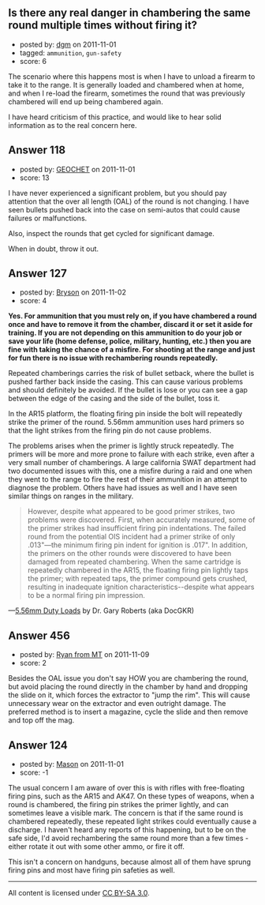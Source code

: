 ## Is there any real danger in chambering the same round multiple times without firing it?

- posted by: [dgm](https://stackexchange.com/users/-1/78-dgm) on 2011-11-01
- tagged: `ammunition`, `gun-safety`
- score: 6

The scenario where this happens most is when I have to unload a firearm to take it to the range. It is generally loaded and chambered when at home, and when I re-load the firearm, sometimes the round that was previously chambered will end up being chambered again.

I have heard criticism of this practice, and would like to hear solid information as to the real concern here.


## Answer 118

- posted by: [GEOCHET](https://stackexchange.com/users/-1/22-geochet) on 2011-11-01
- score: 13

I have never experienced a significant problem, but you should pay attention that the over all length (OAL) of the round is not changing. I have seen bullets pushed back into the case on semi-autos that could cause failures or malfunctions.

Also, inspect the rounds that get cycled for significant damage.

When in doubt, throw it out.


## Answer 127

- posted by: [Bryson](https://stackexchange.com/users/-1/32-bryson) on 2011-11-02
- score: 4

<b>Yes. For ammunition that you must rely on, if you have chambered a round once and have to remove it from the chamber, discard it or set it aside for training. If you are not depending on this ammunition to do your job or save your life (home defense, police, military, hunting, etc.) then you are fine with taking the chance of a misfire. For shooting at the range and just for fun there is no issue with rechambering rounds repeatedly.</b> 

Repeated chamberings carries the risk of bullet setback, where the bullet is pushed farther back inside the casing. This can cause various problems and should definitely be avoided. If the bullet is lose or you can see a gap between the edge of the casing and the side of the bullet, toss it.

In the AR15 platform, the floating firing pin inside the bolt will repeatedly strike the primer of the round. 5.56mm ammunition uses hard primers so that the light strikes from the firing pin do not cause problems. 

The problems arises when the primer is lightly struck repeatedly. The primers will be more and more prone to failure with each strike, even after a very small number of chamberings. A large california SWAT department had two documented issues with this, one a misfire during a raid and one when they went to the range to fire the rest of their ammunition in an attempt to diagnose the problem. Others have had issues as well and I have seen similar things on ranges in the military.

> However, despite what appeared to be good primer strikes, two problems
> were discovered. First, when accurately measured, some of the primer
> strikes had insufficient firing pin indentations. The failed round
> from the potential OIS incident had a primer strike of only .013"—the
> minimum firing pin indent for ignition is .017". In addition, the
> primers on the other rounds were discovered to have been damaged from
> repeated chambering. When the same cartridge is repeatedly chambered
> in the AR15, the floating firing pin lightly taps the primer; with
> repeated taps, the primer compound gets crushed, resulting in
> inadequate ignition characteristics--despite what appears to be a
> normal firing pin impression.

—<a href="http://www.m4carbine.net/showthread.php?t=19881">5.56mm Duty Loads</a> by Dr. Gary Roberts (aka DocGKR)


## Answer 456

- posted by: [Ryan from MT](https://stackexchange.com/users/-1/207-ryan-from-mt) on 2011-11-09
- score: 2

Besides the OAL issue you don't say HOW you are chambering the round, but avoid placing the round directly in the chamber by hand and dropping the slide on it, which forces the extractor to "jump the rim". This will cause unnecessary wear on the extractor and even outright damage.  The preferred method is to insert a magazine, cycle the slide and then remove and top off the mag.    


## Answer 124

- posted by: [Mason](https://stackexchange.com/users/-1/19-mason) on 2011-11-01
- score: -1

The usual concern I am aware of over this is with rifles with free-floating firing pins, such as the AR15 and AK47. On these types of weapons, when a round is chambered, the firing pin strikes the primer lightly, and can sometimes leave a visible mark. The concern is that if the same round is chambered repeatedly, these repeated light strikes could eventually cause a discharge. I haven't heard any reports of this happening, but to be on the safe side, I'd avoid rechambering the same round more than a few times - either rotate it out with some other ammo, or fire it off.

This isn't a concern on handguns, because almost all of them have sprung firing pins and most have firing pin safeties as well.



---

All content is licensed under [CC BY-SA 3.0](https://creativecommons.org/licenses/by-sa/3.0/).
